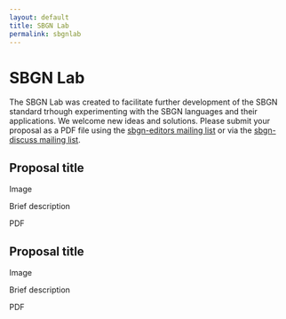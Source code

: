 ```yaml
---
layout: default
title: SBGN Lab
permalink: sbgnlab
---
```


# SBGN Lab

The SBGN Lab was created to facilitate further development of the SBGN standard trhough experimenting with the SBGN languages and their applications. We welcome new ideas and solutions. Please submit your proposal as a PDF file using the [sbgn-editors mailing list](mailto:sbgn-editors@googlegroups.com) or via the [sbgn-discuss mailing list](mailto:sbgn-discuss@googlegroups.com).

## Proposal title

Image  

Brief description  

PDF  

## Proposal title

Image  

Brief description  

PDF  
